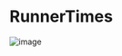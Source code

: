 # RunnerTimes
 
![image](https://github.com/user-attachments/assets/8a67e71d-c82d-4c37-942a-a4f310c7ab27)
